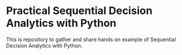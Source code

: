 # Practical Sequential Decision Analytics with Python

This is repository to gather and share hands on example of  Sequential Decision Analytics with Python.


